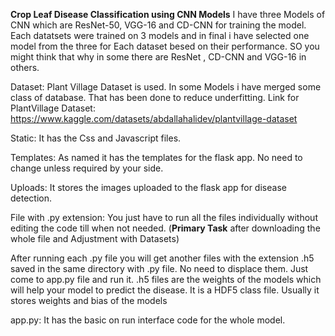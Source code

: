 **Crop Leaf Disease Classification using CNN Models**
I have  three Models of CNN which are ResNet-50, VGG-16 and CD-CNN for training the model. Each datatsets were trained on 3 models and in final i have selected one model from the three for Each dataset besed on their performance. SO you might think that why in some there are ResNet , CD-CNN and VGG-16 in others. 

Dataset:
Plant Village Dataset is used. In some Models i  have merged some class of database. That has been done to reduce underfitting.
Link for PlantVillage Dataset: https://www.kaggle.com/datasets/abdallahalidev/plantvillage-dataset

Static:
It has the Css and Javascript files.

Templates:
As named it  has the templates for  the flask app. No need to change unless required by your side.

Uploads:
It stores the images uploaded to the flask app for disease detection.

File with .py  extension:
You just have to run all the files individually without editing the code till when not needed. (**Primary Task** after downloading the whole file and Adjustment with Datasets)

After running each .py file you will get another files with the  extension .h5 saved in the same directory with .py file. No need to displace them. Just come to app.py file and run it.
.h5 files are the weights of the models which will help your model to predict the disease. It is a HDF5 class file. Usually it stores weights and bias of the models

app.py:
It has the basic on run interface code for the whole model. 
